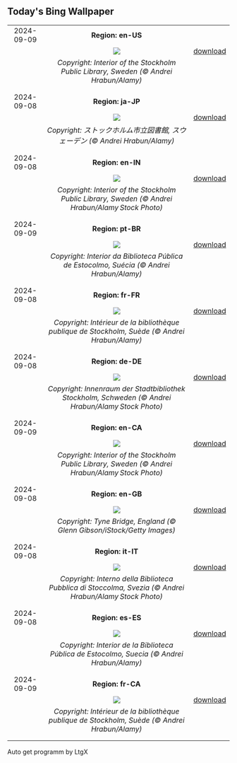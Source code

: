 ## Today's Bing Wallpaper
|      |      |      |
| :----: | :----: | :----: |
|2024-09-09|**Region: en-US**||
||![](https://www.bing.com/th?id=OHR.StockholmLibrary_EN-US4140921886_UHD.jpg&pid=hp&w=1152&h=648&rs=1&c=4)| [download](https://www.bing.com/th?id=OHR.StockholmLibrary_EN-US4140921886_UHD.jpg)|
||*Copyright: Interior of the Stockholm Public Library, Sweden (© Andrei Hrabun/Alamy)*
||
|||
|2024-09-08|**Region: ja-JP**||
||![](https://www.bing.com/th?id=OHR.StockholmLibrary_JA-JP1538658617_UHD.jpg&pid=hp&w=1152&h=648&rs=1&c=4)| [download](https://www.bing.com/th?id=OHR.StockholmLibrary_JA-JP1538658617_UHD.jpg)|
||*Copyright: ストックホルム市立図書館, スウェーデン (© Andrei Hrabun/Alamy)*
||
|||
|2024-09-08|**Region: en-IN**||
||![](https://www.bing.com/th?id=OHR.StockholmLibrary_EN-IN6522849602_UHD.jpg&pid=hp&w=1152&h=648&rs=1&c=4)| [download](https://www.bing.com/th?id=OHR.StockholmLibrary_EN-IN6522849602_UHD.jpg)|
||*Copyright: Interior of the Stockholm Public Library, Sweden (© Andrei Hrabun/Alamy Stock Photo)*
||
|||
|2024-09-09|**Region: pt-BR**||
||![](https://www.bing.com/th?id=OHR.StockholmLibrary_PT-BR3203792144_UHD.jpg&pid=hp&w=1152&h=648&rs=1&c=4)| [download](https://www.bing.com/th?id=OHR.StockholmLibrary_PT-BR3203792144_UHD.jpg)|
||*Copyright: Interior da Biblioteca Pública de Estocolmo, Suécia (© Andrei Hrabun/Alamy)*
||
|||
|2024-09-08|**Region: fr-FR**||
||![](https://www.bing.com/th?id=OHR.StockholmLibrary_FR-FR9141421030_UHD.jpg&pid=hp&w=1152&h=648&rs=1&c=4)| [download](https://www.bing.com/th?id=OHR.StockholmLibrary_FR-FR9141421030_UHD.jpg)|
||*Copyright: Intérieur de la bibliothèque publique de Stockholm, Suède (© Andrei Hrabun/Alamy)*
||
|||
|2024-09-08|**Region: de-DE**||
||![](https://www.bing.com/th?id=OHR.StockholmLibrary_DE-DE3864288273_UHD.jpg&pid=hp&w=1152&h=648&rs=1&c=4)| [download](https://www.bing.com/th?id=OHR.StockholmLibrary_DE-DE3864288273_UHD.jpg)|
||*Copyright: Innenraum der Stadtbibliothek Stockholm, Schweden (© Andrei Hrabun/Alamy Stock Photo)*
||
|||
|2024-09-09|**Region: en-CA**||
||![](https://www.bing.com/th?id=OHR.StockholmLibrary_EN-CA2154287662_UHD.jpg&pid=hp&w=1152&h=648&rs=1&c=4)| [download](https://www.bing.com/th?id=OHR.StockholmLibrary_EN-CA2154287662_UHD.jpg)|
||*Copyright: Interior of the Stockholm Public Library, Sweden (© Andrei Hrabun/Alamy Stock Photo)*
||
|||
|2024-09-08|**Region: en-GB**||
||![](https://www.bing.com/th?id=OHR.GreatNorthRun2024_EN-GB4101357995_UHD.jpg&pid=hp&w=1152&h=648&rs=1&c=4)| [download](https://www.bing.com/th?id=OHR.GreatNorthRun2024_EN-GB4101357995_UHD.jpg)|
||*Copyright: Tyne Bridge, England (© Glenn Gibson/iStock/Getty Images)*
||
|||
|2024-09-08|**Region: it-IT**||
||![](https://www.bing.com/th?id=OHR.StockholmLibrary_IT-IT4633404015_UHD.jpg&pid=hp&w=1152&h=648&rs=1&c=4)| [download](https://www.bing.com/th?id=OHR.StockholmLibrary_IT-IT4633404015_UHD.jpg)|
||*Copyright: Interno della Biblioteca Pubblica di Stoccolma, Svezia (© Andrei Hrabun/Alamy Stock Photo)*
||
|||
|2024-09-08|**Region: es-ES**||
||![](https://www.bing.com/th?id=OHR.StockholmLibrary_ES-ES6220707521_UHD.jpg&pid=hp&w=1152&h=648&rs=1&c=4)| [download](https://www.bing.com/th?id=OHR.StockholmLibrary_ES-ES6220707521_UHD.jpg)|
||*Copyright: Interior de la Biblioteca Pública de Estocolmo, Suecia (© Andrei Hrabun/Alamy)*
||
|||
|2024-09-09|**Region: fr-CA**||
||![](https://www.bing.com/th?id=OHR.StockholmLibrary_FR-CA6494149468_UHD.jpg&pid=hp&w=1152&h=648&rs=1&c=4)| [download](https://www.bing.com/th?id=OHR.StockholmLibrary_FR-CA6494149468_UHD.jpg)|
||*Copyright: Intérieur de la bibliothèque publique de Stockholm, Suède (© Andrei Hrabun/Alamy)*
||
|||

Auto get programm by LtgX
